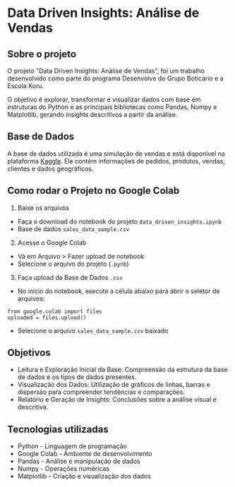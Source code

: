 # Data Driven Insights: Análise de Vendas  

## Sobre o projeto
O projeto "Data Driven Insights: Análise de Vendas", foi um trabalho desenvolvido como parte do programa Desenvolve do Grupo Boticário e a Escola Koru.

O objetivo é explorar, transformar e visualizar dados com base em estruturas do Python e as principais bibliotecas como Pandas, Numpy e Matplotlib, gerando insights descritivos a partir da análise.

## Base de Dados

A base de dados utilizada é uma simulação de vendas e está disponível na plataforma [Kaggle](https://www.kaggle.com/datasets/kyanyoga/sample-sales-data/code). Ele contém informações de pedidos, produtos, vendas, clientes e dados geográficos.

## Como rodar o Projeto no Google Colab

1. Baixe os arquivos

* Faça o download do notebook do projeto `data_driven_insights.ipynb`
* Base de dados `sales_data_sample.csv`

2. Acesse o Google Colab

* Vá em Arquivo > Fazer upload de notebook
* Selecione o arquivo do projeto (`.pynb`)

3. Faça upload da Base de Dados `.csv`

* No início do notebook, execute a célula abaixo para abrir o seletor de arquivos:
```
from google.colab import files
uploaded = files.upload()
```

* Selecione o arquivo `sales_data_sample.csv` baixado 


## Objetivos
* Leitura e Exploração Inicial da Base: Compreensão da estrutura da base de dados  e os tipos de dados presentes.
* Visualização dos Dados: Utilização de gráficos de linhas, barras e dispersão para compreender tendências e comparações.
* Relatório e Geração de Insights: Conclusões sobre a análise visual e descritiva.

## Tecnologias utilizadas
* Python - Linguagem de programação
* Google Colab - Ambiente de desenvolvimento
* Pandas - Análise e manipulação de dados
* Numpy - Operações numéricas
* Matplotlib - Criação e visualização dos dados
